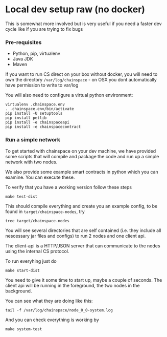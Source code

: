 # Local dev setup raw (no docker)

This is somewhat more involved but is very useful if you need a faster dev cycle like if you are trying to fix bugs

### Pre-requisites

- Python, pip, virtualenv
- Java JDK
- Maven

If you want to run CS direct on your box without docker, you will need to own the directory `/var/log/chainspace` - on OSX you dont automatically have permission to write to var/log

You will also need to configure a virtual python environment:

````
virtualenv .chainspace.env
. .chainspace.env/bin/activate
pip install -U setuptools
pip install petlib 
pip install -e chainspaceapi
pip install -e chainspacecontract
````

### Run a simple network

To get started with chainspace on your dev machine, we have provided some scripts that will compile and package the code and run up a simple network with two nodes.

We also provide some example smart contracts in python which you can examine. You can execute these.

To verify that you have a working version follow these steps

````
make test-dist
````

This should compile everything and create you an example config, to be found in `target/chainspace-nodes`, try

````
tree target/chainspace-nodes
````

You will see several directories that are self contained (i.e. they include all nescessary jar files and configs) to run 2 nodes and one client api.

The client-api is a HTTP/JSON server that can communicate to the nodes using the internal CS protocol.

To run everyhing just do

````
make start-dist
````

You need to give it some time to start up, maybe a couple of seconds. The client api will be running in the foreground, the two nodes in the background.

You can see what they are doing like this:
````
tail -f /var/log/chainspace/node_0_0-system.log
```` 

And you can check everything is working by

````
make system-test
````
